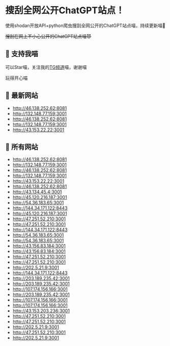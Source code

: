 # 搜刮全网公开ChatGPT站点！

使用shodan开放API+python爬虫搜刮全网公开的ChatGPT站点喵，持续更新喵🥳

~~搜刮在网上不小心公开的ChatGPT站点喵😈~~

## 🚀 支持我喵

可以Star喵，关注我的[TG频道](https://t.me/puddin_share)喵，谢谢喵

玩得开心喵

## 📖 最新网站

- http://46.138.252.62:8081
- http://132.148.77.159:3001
- http://46.138.252.62:8081
- http://132.148.77.159:3001
- http://43.153.22.22:3001


## 📖 所有网站

- http://46.138.252.62:8081
- http://132.148.77.159:3001
- http://46.138.252.62:8081
- http://132.148.77.159:3001
- http://43.153.22.22:3001
- http://46.138.252.62:8081
- http://43.134.45.4:3001
- http://45.120.216.187:3001
- http://54.36.183.65:3001
- http://144.34.171.122:8443
- http://45.120.216.187:3001
- http://47.251.52.210:3001
- http://47.251.52.210:3001
- http://144.34.171.122:8443
- http://54.36.183.65:3001
- http://54.36.183.65:3001
- http://43.156.83.184:3001
- http://43.156.83.184:3001
- http://47.251.52.210:3001
- http://47.251.52.210:3001
- http://202.5.21.9:3001
- http://144.34.171.122:8443
- http://203.189.235.42:3001
- http://203.189.235.42:3001
- http://107.174.156.166:3001
- http://203.189.235.42:3001
- http://107.174.156.166:3001
- http://107.174.156.166:3001
- http://43.153.203.236:3001
- http://47.251.52.210:3001
- http://47.251.52.210:3001
- http://202.5.21.9:3001
- http://47.251.52.210:3001
- http://202.5.21.9:3001


